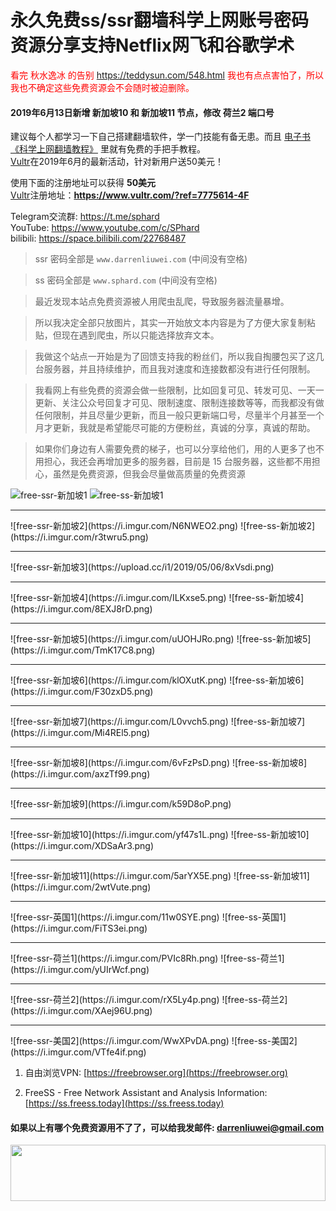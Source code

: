 # 永久免费ss/ssr翻墙科学上网账号密码资源分享支持Netflix网飞和谷歌学术
<font color="red">看完 秋水逸冰 的告别 <a href="https://teddysun.com/548.html">https://teddysun.com/548.html</a> 我也有点点害怕了，所以我也不确定这些免费资源会不会随时被迫删除。</font>

#### 2019年6月13日新增 新加坡10 和 新加坡11 节点，修改 荷兰2 端口号
建议每个人都学习一下自己搭建翻墙软件，学一门技能有备无患。而且 [电子书《科学上网翻墙教程》](https://darrenliuwei.com/ebooks/gfw) 里就有免费的手把手教程。<br>
[Vultr](https://www.vultr.com/?ref=7775614-4F)在2019年6月的最新活动，针对新用户送50美元！

使用下面的注册地址可以获得 **50美元**<br>
[Vultr](https://www.vultr.com/?ref=7775614-4F)注册地址：**https://www.vultr.com/?ref=7775614-4F**

Telegram交流群: https://t.me/sphard<br>
YouTube: https://www.youtube.com/c/SPhard<br>
bilibili: https://space.bilibili.com/22768487<br>
>ssr 密码全部是 `www.darrenliuwei.com` (中间没有空格)

>ss 密码全部是 `www.sphard.com` (中间没有空格)

>最近发现本站点免费资源被人用爬虫乱爬，导致服务器流量暴增。

>所以我决定全部只放图片，其实一开始放文本内容是为了方便大家复制粘贴，但现在遇到爬虫，所以只能选择放弃文本。

>我做这个站点一开始是为了回馈支持我的粉丝们，所以我自掏腰包买了这几台服务器，并且持续维护，而且我对速度和连接数都没有进行任何限制。

>我看网上有些免费的资源会做一些限制，比如回复可见、转发可见、一天一更新、关注公众号回复才可见、限制速度、限制连接数等等，而我都没有做任何限制，并且尽量少更新，而且一般只更新端口号，尽量半个月甚至一个月才更新，我就是希望能尽可能的方便粉丝，真诚的分享，真诚的帮助。

>如果你们身边有人需要免费的梯子，也可以分享给他们，用的人更多了也不用担心，我还会再增加更多的服务器，目前是 15 台服务器，这些都不用担心，虽然是免费资源，但我会尽量做高质量的免费资源


![free-ssr-新加坡1](https://i.imgur.com/NQcRQ92.png)
![free-ss-新加坡1](https://i.imgur.com/u58j8UM.png)
<hr>
![free-ssr-新加坡2](https://i.imgur.com/N6NWEO2.png)
![free-ss-新加坡2](https://i.imgur.com/r3twru5.png)
<hr>
![free-ssr-新加坡3](https://upload.cc/i1/2019/05/06/8xVsdi.png)
<hr>
![free-ssr-新加坡4](https://i.imgur.com/ILKxse5.png)
![free-ss-新加坡4](https://i.imgur.com/8EXJ8rD.png)
<hr>
![free-ssr-新加坡5](https://i.imgur.com/uUOHJRo.png)
![free-ss-新加坡5](https://i.imgur.com/TmK17C8.png)
<hr>
![free-ssr-新加坡6](https://i.imgur.com/klOXutK.png)
![free-ss-新加坡6](https://i.imgur.com/F30zxD5.png)
<hr>
![free-ssr-新加坡7](https://i.imgur.com/L0vvch5.png)
![free-ss-新加坡7](https://i.imgur.com/Mi4REl5.png)
<hr>
![free-ssr-新加坡8](https://i.imgur.com/6vFzPsD.png)
![free-ss-新加坡8](https://i.imgur.com/axzTf99.png)
<hr>
![free-ssr-新加坡9](https://i.imgur.com/k59D8oP.png)
<hr>
![free-ssr-新加坡10](https://i.imgur.com/yf47s1L.png)
![free-ss-新加坡10](https://i.imgur.com/XDSaAr3.png)
<hr>
![free-ssr-新加坡11](https://i.imgur.com/5arYX5E.png)
![free-ss-新加坡11](https://i.imgur.com/2wtVute.png)
<hr>
![free-ssr-英国1](https://i.imgur.com/11w0SYE.png)
![free-ss-英国1](https://i.imgur.com/FiTS3ei.png)
<hr>
![free-ssr-荷兰1](https://i.imgur.com/PVIc8Rh.png)
![free-ss-荷兰1](https://i.imgur.com/yUIrWcf.png)
<hr>
![free-ssr-荷兰2](https://i.imgur.com/rX5Ly4p.png)
![free-ss-荷兰2](https://i.imgur.com/XAej96U.png)
<hr>
![free-ssr-美国2](https://i.imgur.com/WwXPvDA.png)
![free-ss-美国2](https://i.imgur.com/VTfe4if.png)

1. 自由浏览VPN: [https://freebrowser.org](https://freebrowser.org)

2. FreeSS - Free Network Assistant and Analysis Information: [https://ss.freess.today](https://ss.freess.today)

#### 如果以上有哪个免费资源用不了了，可以给我发邮件: darrenliuwei@gmail.com

<a href="https://www.vultr.com/?ref=7775614-4F"><img src="https://www.vultr.com/media/banner_1.png" width="100%" height="90"></a>